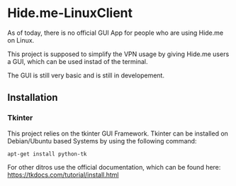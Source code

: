 # Hide.me-LinuxClient


As of today, there is no official GUI App for people who are using Hide.me on Linux.

This project is supposed to simplify the VPN usage by giving Hide.me users a GUI, which can be used instad of the terminal.

The GUI is still very basic and is still in developement.

## Installation

### Tkinter
This project relies on the tkinter GUI Framework.
Tkinter can be installed on Debian/Ubuntu based Systems by using the following command:
```
apt-get install python-tk
```
For other ditros use the official documentation, which can be found here:
https://tkdocs.com/tutorial/install.html

